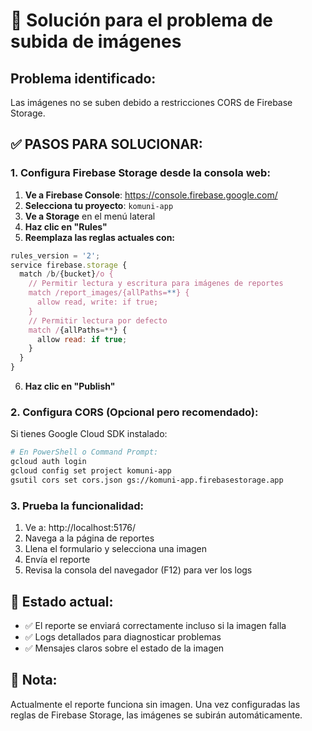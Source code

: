 # 🔧 Solución para el problema de subida de imágenes

## Problema identificado:
Las imágenes no se suben debido a restricciones CORS de Firebase Storage.

## ✅ PASOS PARA SOLUCIONAR:

### 1. Configura Firebase Storage desde la consola web:

1. **Ve a Firebase Console**: https://console.firebase.google.com/
2. **Selecciona tu proyecto**: `komuni-app`
3. **Ve a Storage** en el menú lateral
4. **Haz clic en "Rules"**
5. **Reemplaza las reglas actuales con:**

```javascript
rules_version = '2';
service firebase.storage {
  match /b/{bucket}/o {
    // Permitir lectura y escritura para imágenes de reportes
    match /report_images/{allPaths=**} {
      allow read, write: if true;
    }
    // Permitir lectura por defecto
    match /{allPaths=**} {
      allow read: if true;
    }
  }
}
```

6. **Haz clic en "Publish"**

### 2. Configura CORS (Opcional pero recomendado):

Si tienes Google Cloud SDK instalado:

```bash
# En PowerShell o Command Prompt:
gcloud auth login
gcloud config set project komuni-app
gsutil cors set cors.json gs://komuni-app.firebasestorage.app
```

### 3. Prueba la funcionalidad:

1. Ve a: http://localhost:5176/
2. Navega a la página de reportes
3. Llena el formulario y selecciona una imagen
4. Envía el reporte
5. Revisa la consola del navegador (F12) para ver los logs

## 🎯 Estado actual:
- ✅ El reporte se enviará correctamente incluso si la imagen falla
- ✅ Logs detallados para diagnosticar problemas
- ✅ Mensajes claros sobre el estado de la imagen

## 📝 Nota:
Actualmente el reporte funciona sin imagen. Una vez configuradas las reglas de Firebase Storage, las imágenes se subirán automáticamente.
